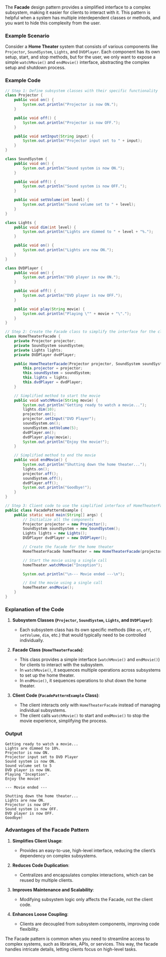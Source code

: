 The **Facade** design pattern provides a simplified interface to a complex subsystem, making it easier for clients to interact with it. This pattern is helpful when a system has multiple interdependent classes or methods, and you want to hide this complexity from the user.

### Example Scenario

Consider a **Home Theater** system that consists of various components like `Projector`, `SoundSystem`, `Lights`, and `DVDPlayer`. Each component has its own setup, start, and stop methods, but for the user, we only want to expose a simple `watchMovie()` and `endMovie()` interface, abstracting the complex setup and shutdown process.

### Example Code

```java
// Step 1: Define subsystem classes with their specific functionality
class Projector {
    public void on() {
        System.out.println("Projector is now ON.");
    }

    public void off() {
        System.out.println("Projector is now OFF.");
    }

    public void setInput(String input) {
        System.out.println("Projector input set to " + input);
    }
}

class SoundSystem {
    public void on() {
        System.out.println("Sound system is now ON.");
    }

    public void off() {
        System.out.println("Sound system is now OFF.");
    }

    public void setVolume(int level) {
        System.out.println("Sound volume set to " + level);
    }
}

class Lights {
    public void dim(int level) {
        System.out.println("Lights are dimmed to " + level + "%.");
    }

    public void on() {
        System.out.println("Lights are now ON.");
    }
}

class DVDPlayer {
    public void on() {
        System.out.println("DVD player is now ON.");
    }

    public void off() {
        System.out.println("DVD player is now OFF.");
    }

    public void play(String movie) {
        System.out.println("Playing \"" + movie + "\".");
    }
}

// Step 2: Create the Facade class to simplify the interface for the client
class HomeTheaterFacade {
    private Projector projector;
    private SoundSystem soundSystem;
    private Lights lights;
    private DVDPlayer dvdPlayer;

    public HomeTheaterFacade(Projector projector, SoundSystem soundSystem, Lights lights, DVDPlayer dvdPlayer) {
        this.projector = projector;
        this.soundSystem = soundSystem;
        this.lights = lights;
        this.dvdPlayer = dvdPlayer;
    }

    // Simplified method to start the movie
    public void watchMovie(String movie) {
        System.out.println("Getting ready to watch a movie...");
        lights.dim(10);
        projector.on();
        projector.setInput("DVD Player");
        soundSystem.on();
        soundSystem.setVolume(5);
        dvdPlayer.on();
        dvdPlayer.play(movie);
        System.out.println("Enjoy the movie!");
    }

    // Simplified method to end the movie
    public void endMovie() {
        System.out.println("Shutting down the home theater...");
        lights.on();
        projector.off();
        soundSystem.off();
        dvdPlayer.off();
        System.out.println("Goodbye!");
    }
}

// Step 3: Client code to use the simplified interface of HomeTheaterFacade
public class FacadePatternExample {
    public static void main(String[] args) {
        // Initialize all the components
        Projector projector = new Projector();
        SoundSystem soundSystem = new SoundSystem();
        Lights lights = new Lights();
        DVDPlayer dvdPlayer = new DVDPlayer();

        // Create the facade for the home theater
        HomeTheaterFacade homeTheater = new HomeTheaterFacade(projector, soundSystem, lights, dvdPlayer);

        // Start the movie using a single call
        homeTheater.watchMovie("Inception");

        System.out.println("\n--- Movie ended ---\n");

        // End the movie using a single call
        homeTheater.endMovie();
    }
}
```

### Explanation of the Code

1. **Subsystem Classes (`Projector`, `SoundSystem`, `Lights`, and `DVDPlayer`)**:
    - Each subsystem class has its own specific methods (like `on`, `off`, `setVolume`, `dim`, etc.) that would typically need to be controlled individually.

2. **Facade Class (`HomeTheaterFacade`)**:
    - This class provides a simple interface (`watchMovie()` and `endMovie()`) for clients to interact with the subsystem.
    - In `watchMovie()`, it sequences multiple operations across subsystems to set up the home theater.
    - In `endMovie()`, it sequences operations to shut down the home theater.

3. **Client Code (`FacadePatternExample` Class)**:
    - The client interacts only with `HomeTheaterFacade` instead of managing individual subsystems.
    - The client calls `watchMovie()` to start and `endMovie()` to stop the movie experience, simplifying the process.

### Output

```plaintext
Getting ready to watch a movie...
Lights are dimmed to 10%.
Projector is now ON.
Projector input set to DVD Player
Sound system is now ON.
Sound volume set to 5
DVD player is now ON.
Playing "Inception".
Enjoy the movie!

--- Movie ended ---

Shutting down the home theater...
Lights are now ON.
Projector is now OFF.
Sound system is now OFF.
DVD player is now OFF.
Goodbye!
```

### Advantages of the Facade Pattern

1. **Simplifies Client Usage**:
    - Provides an easy-to-use, high-level interface, reducing the client’s dependency on complex subsystems.

2. **Reduces Code Duplication**:
    - Centralizes and encapsulates complex interactions, which can be reused by multiple clients.

3. **Improves Maintenance and Scalability**:
    - Modifying subsystem logic only affects the Facade, not the client code.

4. **Enhances Loose Coupling**:
    - Clients are decoupled from subsystem components, improving code flexibility.

The Facade pattern is common when you need to streamline access to complex systems, such as libraries, APIs, or services. This way, the facade handles intricate details, letting clients focus on high-level tasks.